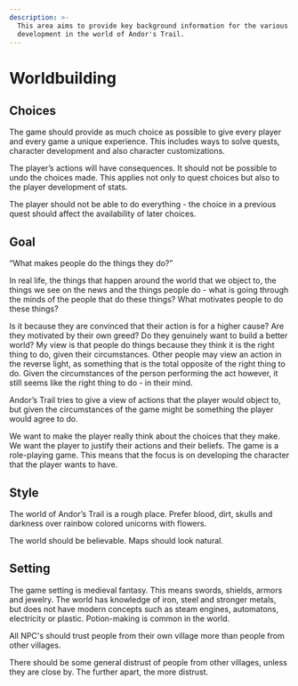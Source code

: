 ```yaml
---
description: >-
  This area aims to provide key background information for the various areas and
  development in the world of Andor's Trail.
---
```


# Worldbuilding

## Choices

The game should provide as much choice as possible to give every player and every game a unique experience. This includes ways to solve quests, character development and also character customizations.

The player’s actions will have consequences. It should not be possible to undo the choices made. This applies not only to quest choices but also to the player development of stats.

The player should not be able to do everything - the choice in a previous quest should affect the availability of later choices.

## Goal

“What makes people do the things they do?”

In real life, the things that happen around the world that we object to, the things we see on the news and the things people do - what is going through the minds of the people that do these things? What motivates people to do these things?

Is it because they are convinced that their action is for a higher cause? Are they motivated by their own greed? Do they genuinely want to build a better world? My view is that people do things because they think it is the right thing to do, given their circumstances. Other people may view an action in the reverse light, as something that is the total opposite of the right thing to do. Given the circumstances of the person performing the act however, it still seems like the right thing to do - in their mind.

Andor’s Trail tries to give a view of actions that the player would object to, but given the circumstances of the game might be something the player would agree to do.

We want to make the player really think about the choices that they make. We want the player to justify their actions and their beliefs. The game is a role-playing game. This means that the focus is on developing the character that the player wants to have.

## Style

The world of Andor’s Trail is a rough place. Prefer blood, dirt, skulls and darkness over rainbow colored unicorns with flowers.

The world should be believable. Maps should look natural.

## Setting

The game setting is medieval fantasy. This means swords, shields, armors and jewelry. The world has knowledge of iron, steel and stronger metals, but does not have modern concepts such as steam engines, automatons, electricity or plastic. Potion-making is common in the world.

All NPC's should trust people from their own village more than people from other villages.

There should be some general distrust of people from other villages, unless they are close by. The further apart, the more distrust.

